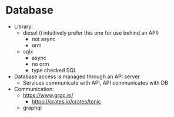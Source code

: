 # Database
- Library:
    - diesel (i intuitively prefer this one for use behind an API)
        - not async
        - orm
    - sqlx
        - async
        - no orm
        - type checked SQL
- Database access is managed through an API server
    - Services communicate with API, API communicates with DB
- Communication:
    - https://www.grpc.io/
        - https://crates.io/crates/tonic
    - graphql
